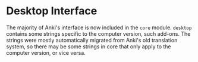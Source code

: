 # Desktop Interface

The majority of Anki's interface is now included in the `core` module. `desktop`
contains some strings specific to the computer version, such add-ons. The strings
were mostly automatically migrated from Anki's old translation system, so there
may be some strings in core that only apply to the computer version, or vice versa.
